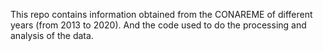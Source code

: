 This repo contains information obtained from the CONAREME of different years (from 2013 to 2020). And the code used to do the processing and analysis of the data.


